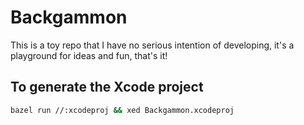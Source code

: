 # Backgammon

This is a toy repo that I have no serious intention of developing, it's a playground for ideas and fun, that's it!

## To generate the Xcode project

```bash
bazel run //:xcodeproj && xed Backgammon.xcodeproj
```

